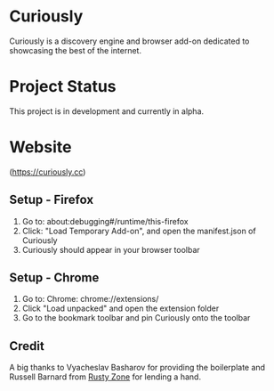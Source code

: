 # Curiously
Curiously is a discovery engine and browser add-on dedicated to showcasing the best of the internet.

# Project Status
This project is in development and currently in alpha.

# Website
(https://curiously.cc)

## Setup - Firefox
1. Go to: about:debugging#/runtime/this-firefox
2. Click: "Load Temporary Add-on", and open the manifest.json of Curiously
3. Curiously should appear in your browser toolbar

## Setup - Chrome
1. Go to: Chrome: chrome://extensions/
2. Click "Load unpacked" and open the extension folder
3. Go to the bookmark toolbar and pin Curiously onto the toolbar

## Credit
A big thanks to Vyacheslav Basharov for providing the boilerplate and Russell Barnard from [Rusty Zone](https://www.youtube.com/channel/UC-h4Q0_5zTX66AxJucRmxRQ) for lending a hand.
